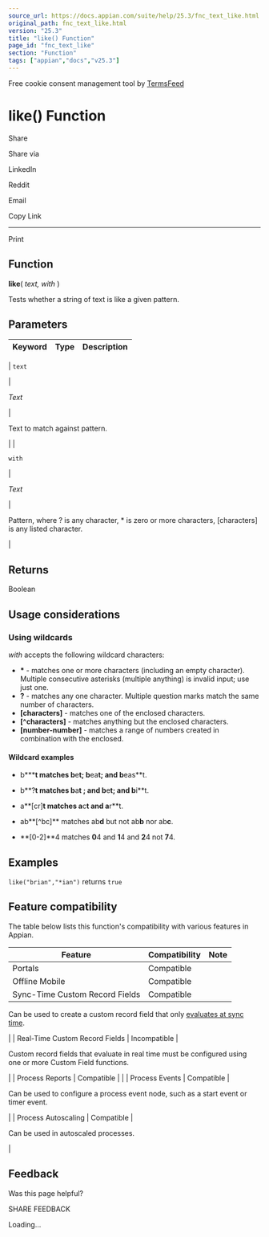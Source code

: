 ```yaml
---
source_url: https://docs.appian.com/suite/help/25.3/fnc_text_like.html
original_path: fnc_text_like.html
version: "25.3"
title: "like() Function"
page_id: "fnc_text_like"
section: "Function"
tags: ["appian","docs","v25.3"]
---
```



Free cookie consent management tool by [TermsFeed](https://www.termsfeed.com/)

# like() Function

Share

Share via

LinkedIn

Reddit

Email

Copy Link

* * *

Print

## Function

**like**( _text, with_ )

Tests whether a string of text is like a given pattern.

## Parameters

| Keyword | Type | Description |
| --- | --- | --- |
|
`text`

 |

_Text_

 |

Text to match against pattern.

 |
|

`with`

 |

_Text_

 |

Pattern, where ? is any character, \* is zero or more characters, \[characters\] is any listed character.

 |

## Returns

Boolean

## Usage considerations

### Using wildcards

_with_ accepts the following wildcard characters:

-   **\*** - matches one or more characters (including an empty character). Multiple consecutive asterisks (multiple anything) is invalid input; use just one.
-   **?** - matches any one character. Multiple question marks match the same number of characters.
-   **\[characters\]** - matches one of the enclosed characters.
-   **\[^characters\]** - matches anything but the enclosed characters.
-   **\[number-number\]** - matches a range of numbers created in combination with the enclosed.

#### Wildcard examples

-   b**\***t matches b**e**t; b**ea**t; and b**eas**t.
-   b**?**t matches b**a**t ; and b**e**t; and b**i**t.

-   a**\[cr\]**t matches a**c**t and a**r**t.
-   ab**\[^bc\]** matches ab**d** but not ab**b** nor ab**c**.
-   **\[0-2\]**4 matches **0**4 and **1**4 and **2**4 not **7**4.

## Examples

`like("brian","*ian")` returns `true`

## Feature compatibility

The table below lists this function's compatibility with various features in Appian.

| Feature | Compatibility | Note |
| --- | --- | --- |
| Portals | Compatible |  |
| Offline Mobile | Compatible |  |
| Sync-Time Custom Record Fields | Compatible |
Can be used to create a custom record field that only [evaluates at sync time](custom-record-fields.html#prodlink-sync-time-evaluations).

 |
| Real-Time Custom Record Fields | Incompatible |

Custom record fields that evaluate in real time must be configured using one or more Custom Field functions.

 |
| Process Reports | Compatible |  |
| Process Events | Compatible |

Can be used to configure a process event node, such as a start event or timer event.

 |
| Process Autoscaling | Compatible |

Can be used in autoscaled processes.

 |

## Feedback

Was this page helpful?

SHARE FEEDBACK

Loading...